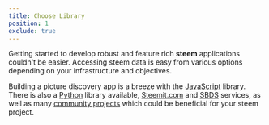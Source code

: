 ```yaml
---
title: Choose Library
position: 1
exclude: true
---
```


Getting started to develop robust and feature rich **steem** applications couldn't be easier. Accessing steem data is easy from various options depending on your infrastructure and objectives.

Building a picture discovery app is a breeze with the [JavaScript](/tutorials/#tutorials-javascript) library. There is also a [Python](/tutorials/#tutorials-python) library available, [Steemit.com](/services/#services-steemit) and [SBDS](/services/#services-sbds) services, as well as many [community projects](/community/#community-overview) which could be beneficial for your steem project.
